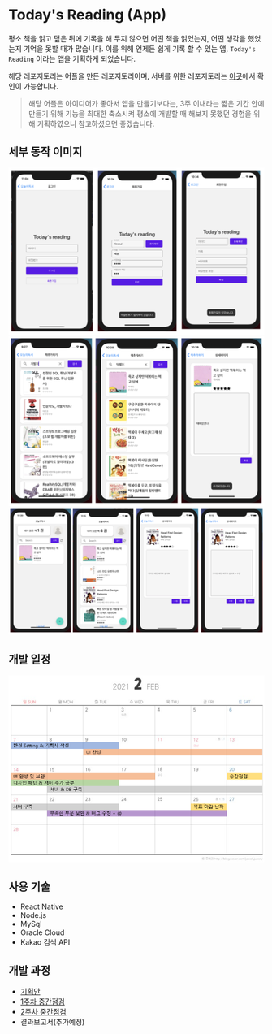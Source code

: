 # Today's Reading (App)

평소 책을 읽고 덮은 뒤에 기록을 해 두지 않으면 어떤 책을 읽었는지, 어떤 생각을 했었는지 기억을 못할 때가 많습니다.
이를 위해 언제든 쉽게 기록 할 수 있는 앱, ```Today's Reading``` 이라는 앱을 기획하게 되었습니다.

해당 레포지토리는 어플을 만든 레포지토리이며, 서버를 위한 레포지토리는 [이곳](https://github.com/HongYeseul/todayzReading-server)에서 확인이 가능합니다.

> 해당 어플은 아이디어가 좋아서 앱을 만들기보다는,
> 3주 이내라는 짧은 기간 안에 만들기 위해 기능을 최대한 축소시켜
> 평소에 개발할 때 해보지 못했던 경험을 위해 기획하였으니 참고하셨으면 좋겠습니다.

## 세부 동작 이미지
![login](./img/login.png)
![login](./img/BookSearchAdd.png)
![login](./img/MainPage_Modify.png)

## 개발 일정
![login](./img/calender.png)

## 사용 기술
- React Native
- Node.js
- MySql
- Oracle Cloud
- Kakao 검색 API

## 개발 과정
- [기획안](https://velog.io/@yeseul/%ED%94%84%EB%A1%9C%EC%A0%9D%ED%8A%B8-Todays-reading-%EA%B8%B0%ED%9A%8D%EC%95%88)
- [1주차 중간점검](https://velog.io/@yeseul/%ED%94%84%EB%A1%9C%EC%A0%9D%ED%8A%B8-Todays-reading-%EC%A4%91%EA%B0%84%EC%A0%90%EA%B2%801)
- [2주차 중간점검](https://velog.io/@yeseul/%ED%94%84%EB%A1%9C%EC%A0%9D%ED%8A%B8-Todays-reading-%EC%A4%91%EA%B0%84%EC%A0%90%EA%B2%802)
- 결과보고서(추가예정)